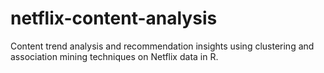 # netflix-content-analysis
Content trend analysis and recommendation insights using clustering and association mining techniques on Netflix data in R.
